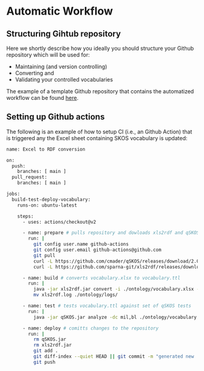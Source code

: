 # Automatic Workflow

## Structuring Gihtub repository

Here we shortly describe how you ideally you should structure your Github repository which will be used for:

- Maintaining (and version controlling)
- Converting and
- Validating your controlled vocabularies

The example of a template Github repository that contains the automatized workflow can be found [here](https://github.com/fair-data-collective/excel2rdf-template).

## Setting up Github actions

The following is an example of how to setup CI (i.e., an Github Action) that is triggered any the Excel sheet containing SKOS vocabulary is updated:

```bash
name: Excel to RDF conversion

on:
  push:
    branches: [ main ]
  pull_request:
    branches: [ main ]

jobs:
  build-test-deploy-vocabulary:
    runs-on: ubuntu-latest

    steps:
      - uses: actions/checkout@v2

      - name: prepare # pulls repository and dowloads xls2rdf and qSKOS
        run: |
          git config user.name github-actions
          git config user.email github-actions@github.com
          git pull
          curl -L https://github.com/cmader/qSKOS/releases/download/2.0.3/qSKOS-cmd.jar -o qSKOS.jar
          curl -L https://github.com/sparna-git/xls2rdf/releases/download/2.1.1/xls2rdf-app-2.1.1-onejar.jar -o xls2rdf.jar

      - name: build # converts vocabulary.xlsx to vocabulary.ttl
        run: |
          java -jar xls2rdf.jar convert -i ./ontology/vocabulary.xlsx -o ./ontology/vocabulary.ttl -l en
          mv xls2rdf.log ./ontology/logs/

      - name: test # tests vocabulary.ttl against set of qSKOS tests
        run: |
          java -jar qSKOS.jar analyze -dc mil,bl ./ontology/vocabulary.ttl -o ./ontology/logs/qSKOS.log

      - name: deploy # comitts changes to the repository
        run: |
          rm qSKOS.jar
          rm xls2rdf.jar
          git add .
          git diff-index --quiet HEAD || git commit -m "generated new .ttl from .xlsx file"
          git push
```
